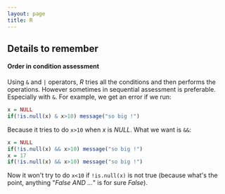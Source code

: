 ```yaml
---
layout: page
title: R
---
```


## Details to remember

#### Order in condition assessment

Using `&` and `|` operators, *R* tries all the conditions and then performs the operations. However sometimes in sequential assessment is preferable. Especially with `&`. For example, we get an error if we run:

```r
x = NULL
if(!is.null(x) & x>10) message("so big !")
```

Because it tries to do `x>10` when *x* is *NULL*. What we want is `&&`: 

```r
x = NULL
if(!is.null(x) && x>10) message("so big !")
x = 17
if(!is.null(x) && x>10) message("so big !")
```

Now it won't try to do `x<10` if `!is.null(x)` is not true (because what's the point, anything "*False AND ...*" is for sure *False*).

